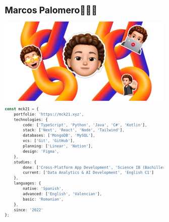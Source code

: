 # Marcos Palomero👨🏻‍💻
<p align="center">  
  <img src="https://github.com/mck21/mck21/blob/main/memoji.png" />
</p>


```ts
const mck21 = {        
    portfolio: 'https://mck21.xyz',
    technologies: {
        code: ['TypeScript', 'Python', 'Java', 'C#', 'Kotlin'],
        stack: ['Next', 'React', 'Node', 'Tailwind'],
        databases: ['MongoDB', 'MySQL'],  
        vcs: ['Git', 'GitHub'],
        planning: ['Linear', 'Notion'],
        design: 'Figma',          
    },
    studies: {
        done: ['Cross-Platform App Development', 'Science IB (Bachiller)', 'B2 English'],
        current: ['Data Analytics & AI Development', 'English C1']
    },
    languages: {
        native: 'Spanish',
        advanced: ['English', 'Valencian'],
        basic: 'Romanian',
    },
    since: '2022'
};

